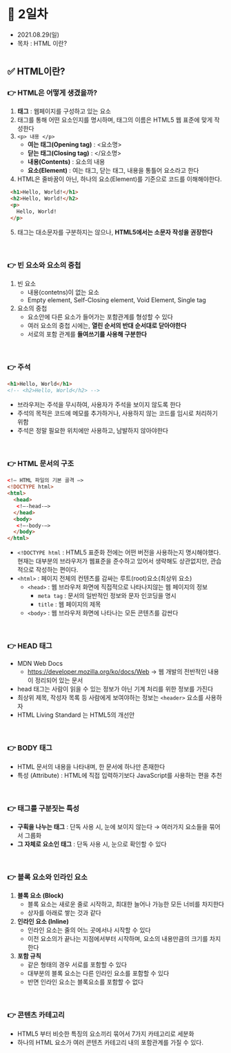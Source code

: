 # 📌 2일차 
- 2021.08.29(일)
- 목차 : HTML 이란? 

#

## ✅ HTML이란?
### 👉 HTML은 어떻게 생겼을까?
 1. **태그** : 웹페이지를 구성하고 있는 요소
 2. 태그를 통해 어떤 요소인지를 명시하며, 태그의 이름은 HTML5 웹 표준에 맞게 작성한다
 3.   `<p> 내용 </p>` <br>
      - **여는 태그(Opening tag)** : <요소명>
      - **닫는 태그(Closing tag)** : </요소명>
      - **내용(Contents)** : 요소의 내용
      - **요소(Element)** : 여는 태그, 닫는 태그, 내용을 통틀어 요소라고 한다
 4. HTML은 줄바꿈이 아닌, 하나의 요소(Element)를 기준으로 코드를 이해해야한다.

```html
 <h1>Hello, World!</h1>
 <h2>Hello, World!</h2>
 <p>
   Hello, World!
 </p>
```
 5. 태그는 대소문자를 구분하지는 않으나, **HTML5에서는 소문자 작성을 권장한다**
<br>

### 👉 빈 요소와 요소의 중첩
1. 빈 요소
   - 내용(contetns)이 없는 요소
   - Empty element, Self-Closing element, Void Element, Single tag
2. 요소의 중첩
   - 요소안에 다른 요소가 들어가는 포함관계를 형성할 수 있다
   - 여러 요소의 중첩 시에는, **열린 순서의 반대 순서대로 닫아야한다**
   - 서로의 포함 관계를 **들여쓰기를 사용해 구분한다**
<br>

### 👉 주석 
```html
<h1>Hello, World</h1>
<!-- <h2>Hello, World</h2> -->
```
- 브라우저는 주석을 무시하여, 사용자가 주석을 보이지 않도록 한다
- 주석의 목적은 코드에 메모를 추가하거나, 사용하지 않는 코드를 임시로 처리하기 위함
- 주석은 정말 필요한 위치에만 사용하고, 남발하지 않아야한다
<br>

### 👉 HTML 문서의 구조
```html
<!— HTML 파일의 기본 골격 —>
<!DOCTYPE html>
<html>
  <head>
   <!—-head-—>
  </head>
  <body>
   <!—-body-—>
  </body>
</html>
```
- `<!DOCTYPE html` :  HTML5 표준화 전에는 어떤 버전을 사용하는지 명시해야했다. 현재는 대부분의 브라우저가 웹표준을 준수하고 있어서 생략해도 상관없지만, 관습적으로 작성하는 편이다.
- `<html>` : 페이지 전체의 컨텐츠를 감싸는 루트(root)요소(최상위 요소)
    - `<head>` :  웹 브라우저 화면에 직접적으로 나타나지않는 웹 페이지의 정보
        - `meta tag` : 문서의 일반적인 정보와 문자 인코딩을 명시
        - `title` : 웹 페이지의 제목
    - `<body>` : 웹 브라우저 화면에 나타나는 모든 콘텐츠를 감싼다
<br>
   
### 👉 HEAD 태그
- MDN Web Docs
    - https://developer.mozilla.org/ko/docs/Web → 웹 개발의 전반적인 내용이 정리되어 있는 문서
- head 태그는 사람이 읽을 수 있는 정보가 아닌 기계 처리를 위한 정보를 가진다
- 최상위 제목, 작성자 목록 등 사람에게 보여야하는 정보는 `<header>` 요소를 사용하자 
- HTML Living Standard 는 HTML5의 개선안
<br>

### 👉 BODY 태그
 - HTML 문서의 내용을 나타내며, 한 문서에 하나만 존재한다
 - 특성 (Attribute) : HTML에 직접 입력하기보다 JavaScript를 사용하는 편을 추천
<br>

### 👉 태그를 구분짓는 특성
- **구획을 나누는 태그** : 단독 사용 시, 눈에 보이지 않는다 → 여러가지 요소들을 묶어서 그룹화
- **그 자체로 요소인 태그** : 단독 사용 시, 눈으로 확인할 수 있다
<br>

### 👉 블록 요소와 인라인 요소
1. **블록 요소 (Block)**
   - 블록 요소는 새로운 줄로 시작하고, 최대한 늘어나 가능한 모든 너비를 차지한다
   - 상자를 아래로 쌓는 것과 같다
2. **인라인 요소 (Inline)**
   - 인라인 요소는 줄의 어느 곳에서나 시작할 수 있다 
   - 이전 요소의가 끝나는 지점에서부터 시작하며, 요소의 내용만큼의 크기를 차지한다
3. **포함 규칙**
   - 같은 형태의 경우 서로를 포함할 수 있다
   - 대부분의 블록 요소는 다른 인라인 요소를 포함할 수 있다
   - 반면 인라인 요소는 블록요소를 포함할 수 없다
<br>
 
### 👉 콘텐츠 카테고리
 - HTML5 부터 비슷한 특징의 요소끼리 묶어서 7가지 카테고리로 세분화
 - 하나의 HTML 요소가 여러 콘텐츠 카테고리 내의 포함관계를 가질 수 있다.
